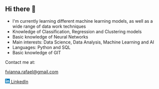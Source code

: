 ## Hi there 👋
- I'm currently learning different machine learning models, as well as a wide range of data work techniques
- Knowledge of Classification, Regression and Clustering models
- Basic knowledge of Neural Networks
- Main interests: Data Science, Data Analysis, Machine Learning and AI
- Languages: Python and SQL 
- Basic knowledge of GIT

Contact me at:

fvianna.rafael@gmail.com

<a href="#"><img src="/linkedin-logo-3.png" width="15">[ LinkedIn](https://www.linkedin.com/in/rafael-filardo-vianna/)


<!--
**rfvianna/rfvianna** is a ✨ _special_ ✨ repository because its `README.md` (this file) appears on your GitHub profile.

Here are some ideas to get you started:

- 🔭 I’m currently working on ...
- 🌱 I’m currently learning ...
- 👯 I’m looking to collaborate on ...
- 🤔 I’m looking for help with ...
- 💬 Ask me about ...
- 📫 How to reach me: ...
-->
